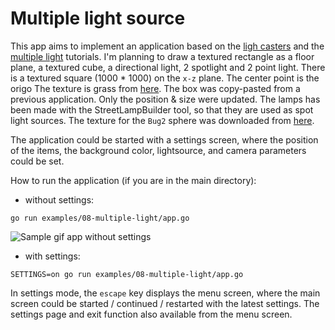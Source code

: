# Multiple light source

This app aims to implement an application based on the [ligh casters](https://learnopengl.com/Lighting/Light-casters) and the [multiple light](https://learnopengl.com/Lighting/Multiple-lights) tutorials. I'm planning to draw a textured rectangle as a floor plane, a textured cube, a directional light, 2 spotlight and 2 point light.
There is a textured square (1000 * 1000) on the `x-z` plane. The center point is the origo The texture is grass from [here](https://pixabay.com/hu/photos/r%C3%A9t-f%C5%B1-strukt%C3%BAra-anyagminta-halme-253616/).
The box was copy-pasted from a previous application. Only the position & size were updated. The lamps has been made with the StreetLampBuilder tool, so that they are used as spot light sources.
The texture for the `Bug2` sphere was downloaded from [here](https://www.solarsystemscope.com/textures/).

The application could be started with a settings screen, where the position of the items, the background color, lightsource, and camera parameters could be set.

How to run the application (if you are in the main directory):

- without settings:

```
go run examples/08-multiple-light/app.go
```

![Sample gif app without settings](./sample/sample.gif)

- with settings:

```
SETTINGS=on go run examples/08-multiple-light/app.go
```

In settings mode, the `escape` key displays the menu screen, where the main screen could be started / continued / restarted with the latest settings. The settings page and exit function also available from the menu screen.
